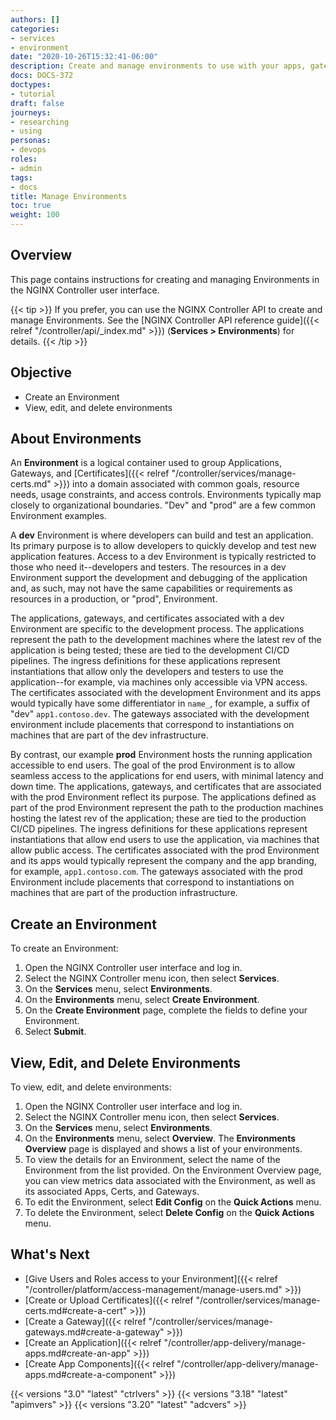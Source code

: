```yaml
---
authors: []
categories:
- services
- environment
date: "2020-10-26T15:32:41-06:00"
description: Create and manage environments to use with your apps, gateways, and certs.
docs: DOCS-372
doctypes:
- tutorial
draft: false
journeys:
- researching
- using
personas:
- devops
roles:
- admin
tags:
- docs
title: Manage Environments
toc: true
weight: 100
---
```


## Overview

This page contains instructions for creating and managing Environments in the NGINX Controller user interface.

{{< tip >}}
If you prefer, you can use the NGINX Controller API to create and manage Environments. See the [NGINX Controller API reference guide]({{< relref "/controller/api/_index.md" >}}) (**Services > Environments**) for details.
{{< /tip >}}

## Objective

* Create an Environment
* View, edit, and delete environments

## About Environments

An **Environment** is a logical container used to group Applications, Gateways, and [Certificates]({{< relref "/controller/services/manage-certs.md" >}}) into a domain associated with common goals, resource needs, usage constraints, and access controls. Environments typically map closely to organizational boundaries. "Dev" and "prod" are a few common Environment examples.

A **dev** Environment is where developers can build and test an application. Its primary purpose is to allow developers to quickly develop and test new application features. Access to a dev Environment is typically restricted to those who need it--developers and testers. The resources in a dev Environment support the development and debugging of the application and, as such, may not have the same capabilities or requirements as resources in a production, or "prod", Environment.

The applications, gateways, and certificates associated with a dev Environment are specific to the development process. The applications represent the path to the development machines where the latest rev of the application is being tested; these are tied to the development CI/CD pipelines. The ingress definitions for these applications represent instantiations that allow only the developers and testers to use the application--for example, via machines only accessible via VPN access. The certificates associated with the development Environment and its apps would typically have some differentiator in `name_`, for example, a suffix of "dev" `app1.contoso.dev`. The gateways associated with the development environment include placements that correspond to instantiations on machines that are part of the dev infrastructure.

By contrast, our example **prod** Environment hosts the running application accessible to end users. The goal of the prod Environment is to allow seamless access to the applications for end users, with minimal latency and down time. The applications, gateways, and certificates that are associated with the prod Environment reflect its purpose. The applications defined as part of the prod Environment represent the path to the production machines hosting the latest rev of the application; these are tied to the production CI/CD pipelines. The ingress definitions for these applications represent instantiations that allow end users to use the application, via machines that allow public access. The certificates associated with the prod Environment and its apps would typically represent the company and the app branding, for example, `app1.contoso.com`. The gateways associated with the prod Environment include placements that correspond to instantiations on machines that are part of the production infrastructure.

## Create an Environment

To create an Environment:

1. Open the NGINX Controller user interface and log in.
2. Select the NGINX Controller menu icon, then select **Services**.
3. On the **Services** menu, select **Environments**.
4. On the **Environments** menu, select **Create Environment**.
5. On the **Create Environment** page, complete the fields to define your Environment.
6. Select **Submit**.

## View, Edit, and Delete Environments

To view, edit, and delete environments:

1. Open the NGINX Controller user interface and log in.
2. Select the NGINX Controller menu icon, then select **Services**.
3. On the **Services** menu, select **Environments**.
4. On the **Environments** menu, select **Overview**. The **Environments Overview** page is displayed and shows a list of your environments.
5. To view the details for an Environment, select the name of the Environment from the list provided. On the Environment Overview page, you can view metrics data associated with the Environment, as well as its associated Apps, Certs, and Gateways.
6. To edit the Environment, select **Edit Config** on the **Quick Actions** menu.
7. To delete the Environment, select **Delete Config** on the **Quick Actions** menu.

## What's Next

* [Give Users and Roles access to your Environment]({{< relref "/controller/platform/access-management/manage-users.md" >}})
* [Create or Upload Certificates]({{< relref "/controller/services/manage-certs.md#create-a-cert" >}})
* [Create a Gateway]({{< relref "/controller/services/manage-gateways.md#create-a-gateway" >}})
* [Create an Application]({{< relref "/controller/app-delivery/manage-apps.md#create-an-app" >}})
* [Create App Components]({{< relref "/controller/app-delivery/manage-apps.md#create-a-component" >}})

{{< versions "3.0" "latest" "ctrlvers" >}}
{{< versions "3.18" "latest" "apimvers" >}}
{{< versions "3.20" "latest" "adcvers" >}}
